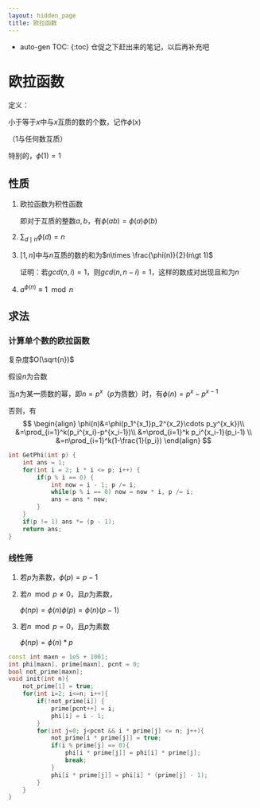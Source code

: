 ```yaml
---
layout: hidden_page
title: 欧拉函数
---
```


* auto-gen TOC:
{:toc}
仓促之下赶出来的笔记，以后再补充吧

# 欧拉函数

定义：

小于等于$x$中与$x$互质的数的个数，记作$\phi(x)$

（1与任何数互质）

特别的，$\phi(1)=1$



## 性质

1.  欧拉函数为积性函数

    即对于互质的整数$a,b$，有$\phi(ab)=\phi(a)\phi(b)$

2.  $\sum_{d\mid n} \phi(d)=n$

3.  $[1,n]$中与$n$互质的数的和为$n\times \frac{\phi(n)}{2}(n\gt 1)$

    证明：若$gcd(n,i)=1$，则$gcd(n,n-i)=1$，这样的数成对出现且和为$n$

4.  $a^{\phi(n)}\equiv 1\mod n$



## 求法

### 计算单个数的欧拉函数

复杂度$O(\sqrt{n})$

假设$n$为合数

当$n$为某**一**质数的幂，即$n=p^x$（$p$为质数）时，有$\phi(n)=p^x-p^{x-1}$

否则，有
$$
\begin{align}
\phi(n)&=\phi(p_1^{x_1}p_2^{x_2}\cdots p_y^{x_k})\\
&=\prod_{i=1}^k(p_i^{x_i}-p^{x_i-1})\\
&=\prod_{i=1}^k p_i^{x_i-1}(p_i-1) \\
&=n\prod_{i=1}^k(1-\frac{1}{p_i})
\end{align}
$$

```c++
int GetPhi(int p) {
    int ans = 1;
    for(int i = 2; i * i <= p; i++) {
        if(p % i == 0) {
            int now = i - 1; p /= i;
            while(p % i == 0) now = now * i, p /= i;
            ans = ans * now;
        }
    }
    if(p != 1) ans *= (p - 1); 
    return ans;
}
```



### 线性筛

1.  若$p$为素数，$\phi(p)=p-1$

2.  若$n\mod p \not= 0$，且$p$为素数，

    $\phi(np)=\phi(n)\phi(p)=\phi(n)(p-1)$

3.  若$n\mod p =0$，且$p$为素数

    $\phi(np)=\phi(n)*p$

```c++
const int maxn = 1e5 + 1001;
int phi[maxn], prime[maxn], pcnt = 0;
bool not_prime[maxn];
void init(int n){
    not_prime[1] = true; 
    for(int i=2; i<=n; i++){
        if(!not_prime[i]) {
            prime[pcnt++] = i;
            phi[i] = i - 1;
        }
        for(int j=0; j<pcnt && i * prime[j] <= n; j++){
            not_prime[i * prime[j]] = true;
            if(i % prime[j] == 0){
                phi[i * prime[j]] = phi[i] * prime[j];
                break;
            }
            phi[i * prime[j]] = phi[i] * (prime[j] - 1);
        }
    }
}
```

